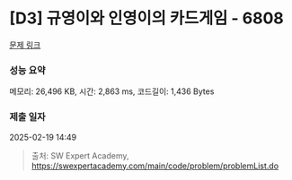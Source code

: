 # [D3] 규영이와 인영이의 카드게임 - 6808 

[문제 링크](https://swexpertacademy.com/main/code/problem/problemDetail.do?contestProbId=AWgv9va6HnkDFAW0) 

### 성능 요약

메모리: 26,496 KB, 시간: 2,863 ms, 코드길이: 1,436 Bytes

### 제출 일자

2025-02-19 14:49



> 출처: SW Expert Academy, https://swexpertacademy.com/main/code/problem/problemList.do
